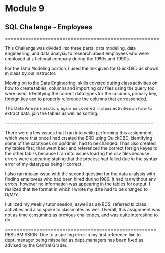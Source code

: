 # Module 9
## SQL Challenge - Employees

======================================================

This Challenge was divided into three parts: data modeling, data engineering, and data analysis to research about employees who were employed at a fictional company during the 1980s and 1990s.

For the Data Modeling portion, I used the link given for QuickDBD as shown in class by our instructor.

Moving on to the Data Engineering, skills covered during class activities on how to create tables, columns and importing csv files using the query tool were used. Identifying the correct data types for the columns, primary key, foreign key and to properly reference the columns that corresponded.

The Data Analysis section, again as covered in class activities on how to extract data, join the tables as well as sorting.

====================================================

There were a few issues that I ran into while performing this assignment, which were that once I had created the ERD using QuickDBD, identifying some of the datatypes on pgAdmin, had to be changed. 
I has also created my tables first, than went back and referenced the correct foreign keyes to the other tables because I ran into issues loading the csv files because errors were appearing stating that the process had failed due to the syntax error of my datatypes being incorrect.

I also ran into an issue with the second question for the data analysis with finding employees who had been hired during 1986. It had ran without any errors, however no information was appearing in the tables for output. I realized that the format in which I wrote my date had to be changed to D/M/Y.

I utilized my weekly tutor session, aswell as askBCS, referred to class activities and also spoke to classmates as well. 
Overall, this assignment was not as time consuming as previous challenges, and was quite interesting to do.

=====================================================
RESUBMISSION: Due to a spelling error in my first reference line to dept_manager being mispelled as dept_managers has been fixed as advised by the Central Grader.
